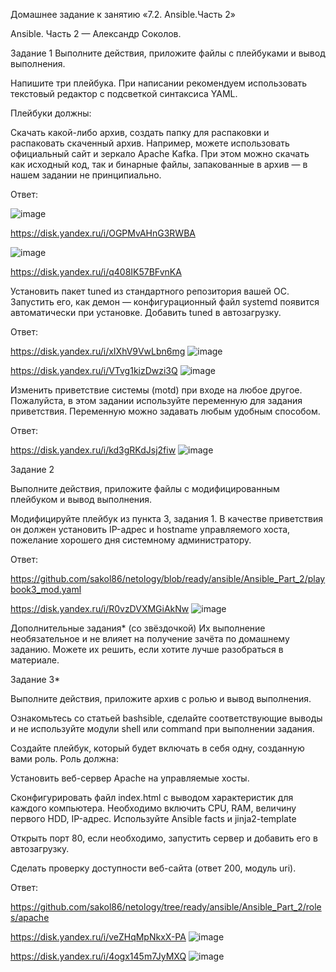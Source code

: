 Домашнее задание к занятию «7.2. Ansible.Часть 2»

 Ansible. Часть 2 — Александр Соколов.


Задание 1
Выполните действия, приложите файлы с плейбуками и вывод выполнения.

Напишите три плейбука. При написании рекомендуем использовать текстовый редактор с подсветкой синтаксиса YAML.

Плейбуки должны:

Скачать какой-либо архив, создать папку для распаковки и распаковать скаченный архив. Например, можете использовать официальный сайт и зеркало Apache Kafka. При этом можно скачать как исходный код, так и бинарные файлы, запакованные в архив — в нашем задании не принципиально.

Ответ:

![image](https://user-images.githubusercontent.com/86907205/215880055-56334583-dd1f-4401-b589-d74ec31e9e9b.png)

https://disk.yandex.ru/i/OGPMvAHnG3RWBA

![image](https://user-images.githubusercontent.com/86907205/215880309-02fec879-90f3-4f0f-a9b6-783ebe59407e.png)

https://disk.yandex.ru/i/q408IK57BFvnKA

Установить пакет tuned из стандартного репозитория вашей ОС. Запустить его, как демон — конфигурационный файл systemd появится автоматически при установке. Добавить tuned в автозагрузку.

Ответ:

https://disk.yandex.ru/i/xIXhV9VwLbn6mg
![image](https://user-images.githubusercontent.com/86907205/215880400-6bcad5ae-bc14-4ca4-9e3c-3a033d5fc669.png)

https://disk.yandex.ru/i/VTvg1kizDwzi3Q
![image](https://user-images.githubusercontent.com/86907205/215880486-140550b6-9a93-4bb9-9998-ea25bd48a962.png)


Изменить приветствие системы (motd) при входе на любое другое. Пожалуйста, в этом задании используйте переменную для задания приветствия. Переменную можно задавать любым удобным способом.

Ответ:

https://disk.yandex.ru/i/kd3gRKdJsj2fiw
![image](https://user-images.githubusercontent.com/86907205/215880730-1a94a8c3-0b7c-42a8-b8b4-967bfea29148.png)




Задание 2

Выполните действия, приложите файлы с модифицированным плейбуком и вывод выполнения.

Модифицируйте плейбук из пункта 3, задания 1. В качестве приветствия он должен установить IP-адрес и hostname управляемого хоста, пожелание хорошего дня системному администратору.

Ответ:

https://github.com/sakol86/netology/blob/ready/ansible/Ansible_Part_2/playbook3_mod.yaml

https://disk.yandex.ru/i/R0vzDVXMGiAkNw
![image](https://user-images.githubusercontent.com/86907205/215880962-1515025d-64db-441a-9d9b-6456675a669a.png)


Дополнительные задания* (со звёздочкой)
Их выполнение необязательное и не влияет на получение зачёта по домашнему заданию. Можете их решить, если хотите лучше разобраться в материале.

Задание 3*

Выполните действия, приложите архив с ролью и вывод выполнения.

Ознакомьтесь со статьей bashsible, сделайте соответствующие выводы и не используйте модули shell или command при выполнении задания.

Создайте плейбук, который будет включать в себя одну, созданную вами роль. Роль должна:

Установить веб-сервер Apache на управляемые хосты.

Сконфигурировать файл index.html c выводом характеристик для каждого компьютера. Необходимо включить CPU, RAM, величину первого HDD, IP-адрес. Используйте Ansible 
facts и jinja2-template

Открыть порт 80, если необходимо, запустить сервер и добавить его в автозагрузку.

Сделать проверку доступности веб-сайта (ответ 200, модуль uri).

Ответ: 

https://github.com/sakol86/netology/tree/ready/ansible/Ansible_Part_2/roles/apache

https://disk.yandex.ru/i/veZHqMpNkxX-PA
![image](https://user-images.githubusercontent.com/86907205/215881632-b74d57b8-4402-4449-9578-d79972c15139.png)


https://disk.yandex.ru/i/4ogx145m7JyMXQ
![image](https://user-images.githubusercontent.com/86907205/215881714-f73b9b0b-a0a6-4d73-b887-e1e081cc3562.png)
